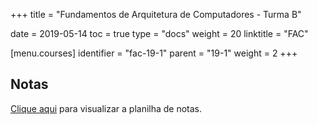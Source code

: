+++
title = "Fundamentos de Arquitetura de Computadores - Turma B"

date = 2019-05-14
toc = true
type = "docs"
weight = 20
linktitle = "FAC"

[menu.courses]
  identifier = "fac-19-1"
  parent = "19-1"
  weight = 2
+++

## Notas

[Clique aqui](/courses/2019_1/FAC.html) para visualizar a planilha de notas.
